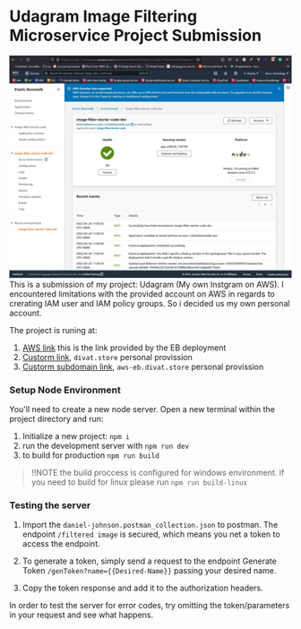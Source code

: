 # Udagram Image Filtering Microservice Project Submission
![eb-deployed](./deployment_screenshot/eb-deployed.jpg)
This is a submission of my project: Udagram (My own Instgram on AWS). 
I encountered limitations with the provided account on AWS in regards to crerating IAM user and IAM policy groups. So i decided us my own personal account.

The project is runing at:
1. [AWS link](http://daniel-johnson.us-east-1.elasticbeanstalk.com/) this is the link provided by the EB deployment
2. [Custorm link](http://divat.store/), ``divat.store`` personal provission
3. [Custorm subdomain link](http://aws-eb.divat.store/), ``aws-eb.divat.store`` personal provission

### Setup Node Environment

You'll need to create a new node server. Open a new terminal within the project directory and run:

1. Initialize a new project: `npm i`
2. run the development server with `npm run dev`
3. to build for production  `npm run build`
> !!NOTE the build proccess is configured for windows environment. if you need to build for linux please run `npm run build-linux`

### Testing the server

1. Import the `daniel-johnson.postman_collection.json` to postman. The endpoint `/filtered image` is secured, which means you net a token to access the endpoint.

2. To generate a token, simply send a request to the endpoint Generate Token `/genToken?name={{Desired-Name}}` passing your desired name.

3. Copy the token response and add it to the authorization headers.

In order to test the server for error codes, try omitting the token/parameters in your request and see what happens.
